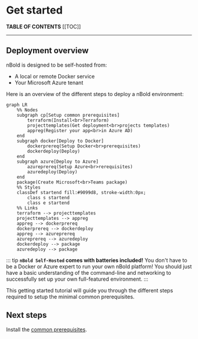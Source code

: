 # Get started

**TABLE OF CONTENTS**
[[TOC]]

---

## Deployment overview
nBold is designed to be self-hosted from:
- A local or remote Docker service
- Your Microsoft Azure tenant

Here is an overview of the different steps to deploy a nBold environment:

```mermaid
graph LR
    %% Nodes
    subgraph cp[Setup common prerequisites]
        terraform(Install<br>Terraform)
        projecttemplates(Get deployment<br>projects templates)
        appreg(Register your app<br>in Azure AD)
    end
    subgraph docker[Deploy to Docker]
        dockerprereq(Setup Docker<br>prerequisites)
        dockerdeploy(Deploy)
    end
    subgraph azure[Deploy to Azure]
        azureprereq(Setup Azure<br>rerequisites)
        azuredeploy(Deploy)
    end
    package(Create Microsoft<br>Teams package)
    %% Styles
    classDef startend fill:#9099d8, stroke-width:0px;
        class s startend
        class e startend
    %% Links
    terraform --> projecttemplates
    projecttemplates --> appreg
    appreg --> dockerprereq
    dockerprereq --> dockerdeploy
    appreg --> azureprereq
    azureprereq --> azuredeploy
    dockerdeploy --> package
    azuredeploy --> package
```

::: tip
**`nBold Self-Hosted` comes with batteries included!**
You don't have to be a Docker or Azure expert to run your own nBold platform!
You should just have a basic understanding of the command-line and networking to successfully set up your own full-featured environment.
:::

This getting started tutorial will guide you through the different steps required to setup the minimal common prerequisites.

## Next steps
Install the [common prerequisites](/hosting/installation/prerequisites.md).
